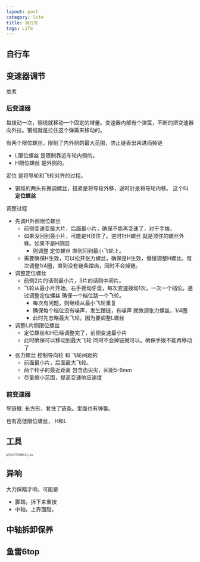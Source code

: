 ```yaml
---
layout: post
category: life
title: 自行车
tags: Life
---
```


## 自行车

## 变速器调节

[参考](https://www.bilibili.com/video/BV1me4y1y7Sp/?spm_id_from=333.880.my_history.page.click&vd_source=4c51dba622ffb91bed5205311847907b)

### 后变速器

每拨动一次，钢缆就移动一个固定的增量。变速器内部有个弹簧，不断的把变速器向外拉。钢缆就是拉住这个弹簧来移动的。

有两个限位螺丝，限制了内外侧的最大范围，防止链表出来进而掉链

- L限位螺丝 是限制靠近车轮内侧的。
- H限位螺丝 是外侧的。

定位 是将导轮和飞轮对齐的过程。

- 钢缆的两头有微调螺丝，扭紧是将导轮外移，逆时针是将导轮内移。 这个叫 **定位螺丝**



调整过程

- 先调H外侧限位螺丝
  - 前侧变速变最大片，后面最小片，确保不能再变速了，对于手拨。
  - 如果没回到最小片，可能是H顶住了。逆时针H螺丝 就是顶住的螺丝外移。如果不是H原因
    - 则调整 定位螺丝 直到回到最小飞轮上。
  - 需要确保H生效，可以松开张力螺丝，确保是H生效，慢慢调整H螺丝。每次调整1/4圈，直到没有链条蹭齿，同时不会掉链。
- 调整定位螺丝
  - 前侧2片的话则最小片，3片的话则中间片。
  - 飞轮从最小片开始，右手摇动牙盘，每次变速拨动1次，一次一个档位。通过调整定位螺丝 确保一个档位跳一个飞轮。
    - 每次有问题，则继续从最小飞轮重复
    - 确保每个档位没有噪声，发生蹭链，有噪声 就微调张力螺丝，1/4圈
    - 此时先忽略最大飞轮。因为要调整L螺丝
- 调整L内侧限位螺丝
  - 定位螺丝和H已经调整完了，前侧变速最小片
  - 此时确保可以移动到最大飞轮 同时不会掉链就可以。确保手拨不能再移动了
- 张力螺丝 控制导向轮 和 飞轮间距的
  - 前面最小片，后面最大飞轮。
  - 两个轮子的最近距离 包含齿尖尖，间距5-6mm
  - 尽量缩小范围，提高变速响应速度

### 前变速器

导链框: 长方形，套住了链条。里面也有弹簧。

也有高低限位螺丝， H和L

## 工具

<img src="https://cdn.jsdelivr.net/gh/mafulong/mdPic@vv6/v6/202403221634729.jpg" alt="1521711096433_.pic" style="zoom:50%;" />

## 异响

大力踩踏才响，可能是

- 脚踏。拆下来重按
- 中轴，上界面脂。



## 中轴拆卸保养



## 鱼雷6top



